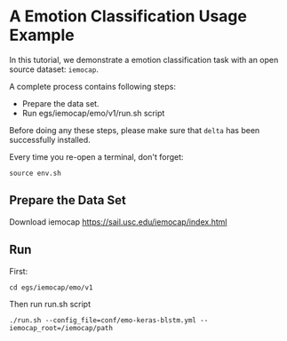 
# A Emotion Classification Usage Example

In this tutorial, we demonstrate a emotion classification task with an open source dataset: `iemocap`.

A complete process contains following steps:

- Prepare the data set.
- Run egs/iemocap/emo/v1/run.sh script

Before doing any these steps, please make sure that `delta` has been successfully installed. 

Every time you re-open a terminal, don't forget: 

```
source env.sh
```

## Prepare the Data Set

Download iemocap https://sail.usc.edu/iemocap/index.html

## Run

First:

```
cd egs/iemocap/emo/v1
```

Then run run.sh script

```
./run.sh --config_file=conf/emo-keras-blstm.yml --iemocap_root=/iemocap/path
```

